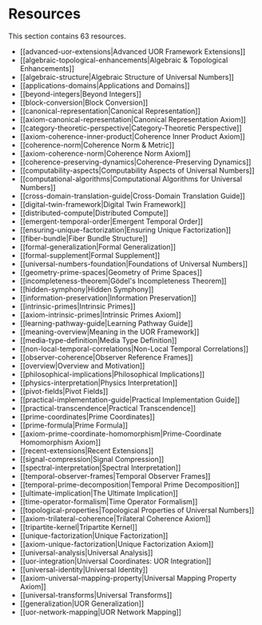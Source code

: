 # Resources

This section contains 63 resources.

- [[advanced-uor-extensions|Advanced UOR Framework Extensions]]
- [[algebraic-topological-enhancements|Algebraic & Topological Enhancements]]
- [[algebraic-structure|Algebraic Structure of Universal Numbers]]
- [[applications-domains|Applications and Domains]]
- [[beyond-integers|Beyond Integers]]
- [[block-conversion|Block Conversion]]
- [[canonical-representation|Canonical Representation]]
- [[axiom-canonical-representation|Canonical Representation Axiom]]
- [[category-theoretic-perspective|Category-Theoretic Perspective]]
- [[axiom-coherence-inner-product|Coherence Inner Product Axiom]]
- [[coherence-norm|Coherence Norm & Metric]]
- [[axiom-coherence-norm|Coherence Norm Axiom]]
- [[coherence-preserving-dynamics|Coherence-Preserving Dynamics]]
- [[computability-aspects|Computability Aspects of Universal Numbers]]
- [[computational-algorithms|Computational Algorithms for Universal Numbers]]
- [[cross-domain-translation-guide|Cross-Domain Translation Guide]]
- [[digital-twin-framework|Digital Twin Framework]]
- [[distributed-compute|Distributed Compute]]
- [[emergent-temporal-order|Emergent Temporal Order]]
- [[ensuring-unique-factorization|Ensuring Unique Factorization]]
- [[fiber-bundle|Fiber Bundle Structure]]
- [[formal-generalization|Formal Generalization]]
- [[formal-supplement|Formal Supplement]]
- [[universal-numbers-foundation|Foundations of Universal Numbers]]
- [[geometry-prime-spaces|Geometry of Prime Spaces]]
- [[incompleteness-theorem|Gödel's Incompleteness Theorem]]
- [[hidden-symphony|Hidden Symphony]]
- [[information-preservation|Information Preservation]]
- [[intrinsic-primes|Intrinsic Primes]]
- [[axiom-intrinsic-primes|Intrinsic Primes Axiom]]
- [[learning-pathway-guide|Learning Pathway Guide]]
- [[meaning-overview|Meaning in the UOR Framework]]
- [[media-type-definition|Media Type Definition]]
- [[non-local-temporal-correlations|Non-Local Temporal Correlations]]
- [[observer-coherence|Observer Reference Frames]]
- [[overview|Overview and Motivation]]
- [[philosophical-implications|Philosophical Implications]]
- [[physics-interpretation|Physics Interpretation]]
- [[pivot-fields|Pivot Fields]]
- [[practical-implementation-guide|Practical Implementation Guide]]
- [[practical-transcendence|Practical Transcendence]]
- [[prime-coordinates|Prime Coordinates]]
- [[prime-formula|Prime Formula]]
- [[axiom-prime-coordinate-homomorphism|Prime-Coordinate Homomorphism Axiom]]
- [[recent-extensions|Recent Extensions]]
- [[signal-compression|Signal Compression]]
- [[spectral-interpretation|Spectral Interpretation]]
- [[temporal-observer-frames|Temporal Observer Frames]]
- [[temporal-prime-decomposition|Temporal Prime Decomposition]]
- [[ultimate-implication|The Ultimate Implication]]
- [[time-operator-formalism|Time Operator Formalism]]
- [[topological-properties|Topological Properties of Universal Numbers]]
- [[axiom-trilateral-coherence|Trilateral Coherence Axiom]]
- [[tripartite-kernel|Tripartite Kernel]]
- [[unique-factorization|Unique Factorization]]
- [[axiom-unique-factorization|Unique Factorization Axiom]]
- [[universal-analysis|Universal Analysis]]
- [[uor-integration|Universal Coordinates: UOR Integration]]
- [[universal-identity|Universal Identity]]
- [[axiom-universal-mapping-property|Universal Mapping Property Axiom]]
- [[universal-transforms|Universal Transforms]]
- [[generalization|UOR Generalization]]
- [[uor-network-mapping|UOR Network Mapping]]
